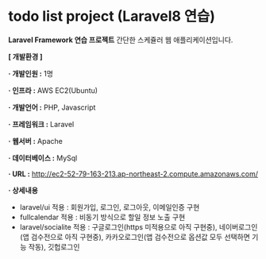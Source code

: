 # todo list project (Laravel8 연습)

**Laravel Framework 연습 프로젝트**
간단한 스케쥴러 웹 애플리케이션입니다.

**[ 개발환경 ]**

**· 개발인원 :** 1명

**· 인프라 :** AWS EC2(Ubuntu)

**· 개발언어 :** PHP, Javascript

**· 프레임워크 :** Laravel

**· 웹서버 :** Apache

**· 데이터베이스 :** MySql

**· URL :** http://ec2-52-79-163-213.ap-northeast-2.compute.amazonaws.com/

**· 상세내용**

- laravel/ui 적용 : 회원가입, 로그인, 로그아웃, 이메일인증 구현
- fullcalendar 적용 : 비동기 방식으로 할일 정보 노출 구현
- laravel/socialite 적용 : 구글로그인(https 미적용으로 아직 구현중), 네이버로그인(앱 검수전으로 아직 구현중), 카카오로그인(앱 검수전으로 옵션값 모두 선택하면 기능 작동), 깃헙로그인

